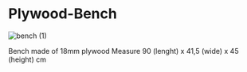 # Plywood-Bench
![bench (1)](https://user-images.githubusercontent.com/11548955/198856459-8ec8f22c-9c73-4203-b2c1-a0c08a4f6f3f.png)

Bench made of 18mm plywood
Measure 90 (lenght) x 41,5 (wide) x 45 (height) cm
